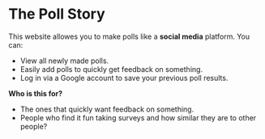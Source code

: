 # The Poll Story
This website allowes you to make polls like a **social media** platform.
You can:
- View all newly made polls.
- Easily add polls to quickly get feedback on something.
- Log in via a Google account to save your previous poll results.

**Who is this for?**
- The ones that quickly want feedback on something.
- People who find it fun taking surveys and how similar they are to other people?

